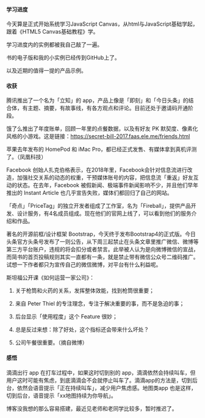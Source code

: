#### 学习进度

今天算是正式开始系统学习JavaScript Canvas，从html与JavaScript基础学起，跟着《HTML5 Canvas基础教程》学。

学习进度内的实例都被我自己敲了一遍。

书的电子版和我的小实例已经传到GitHub上了。

以及近期的值得一提的产品示例。

#### 收获

腾讯推出了一个名为「立知」的 app，产品上像是「即刻」和「今日头条」的结合体，有主题、摘要，有故事线，有各方观点和评论。目前还处于邀请码开通阶段。

饿了么推出了年度账单，回顾一年里的点餐数据，以及有好友 PK 默契度、像素化风格的小游戏。这是链接：https://secret-bill-2017.faas.ele.me/friends.html

苹果去年发布的 HomePod 和 iMac Pro，都已经正式发售、有媒体拿到真机评测了。（凤凰科技）


Facebook 创始人扎克伯格表示，在2018年里，Facebook会针对信息流进行改造，加强社交关系的动态的权重，干预媒体账号的内容，把信息流「重返」好友互动的状态。在去年，Facebook 被假新闻、极端事件新闻影响不少，并且他们早年推出的 Instant Article 也几乎宣告失败，媒体们都回归了自己的网站。

「奇点」「PriceTag」的独立开发者组成了工作室，名为「Fireball」，提供产品开发、设计服务，有4名成员组成。现在他们的官网上线了，可以看到他们的服务介绍和作品。

著名的开源前框/设计框架 Bootstrap，今天终于发布Bootstrap4的正式版。今日头条官方头条号发布了一则公告，从下周三起禁止在头条文章里推广微信、微博等第三方平台账户，违规的将会扣分或者禁言。此举被人认为是向微博微信的宣战，而简书的首页投稿规则其实一直都有一条，就是禁止带有微信公众号二维码推广。试想一下作者都只为宣传自己的微信微博，对平台有什么利益呢。

斯坦福公开课《如何运营一家公司》：

1. 关于枪筒和火药的关系，发挥整体效能，找到枪筒很重要；

2. 来自 Peter Thiel 的专注理念，专注于解决重要的事，而不是急迫的事；

3. 后台显示「使用程度」这个 Feature 很妙；

4. 总是反过来想：除了好处，这个指标还会带来什么坏处？

5. 公司午餐很重要。（摘自微博）

#### 感悟

滴滴出行 app 在打车过程中，如果这时切到别的 app，滴滴依然会持续叫车，但用户这时可能有焦虑，到底滴滴会不会就停止叫车了。滴滴app的方法是，切到后台，依然会语音提示「正在持续叫车」，减少用户焦虑感。地图类app 也是这样，切到后台，语音提示「xx地图持续为你导航」。

博客没我想的那么容易搭建，最近见老师和老同学比较多，暂时推迟了。
